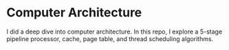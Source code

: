 # Computer Architecture

I did a deep dive into computer architecture. In this repo, I explore a 5-stage pipeline processor, cache, page table, and thread scheduling algorithms.
